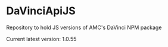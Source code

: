 # DaVinciApiJS
Repository to hold JS versions of AMC's DaVinci NPM package

Current latest version: 1.0.55
